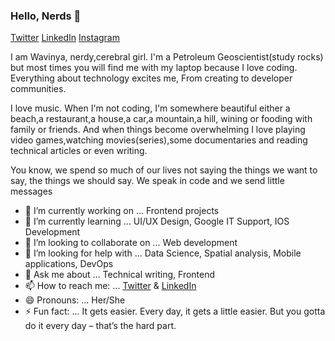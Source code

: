 ### Hello, Nerds 👋

[Twitter](https://twitter.com/S_wavinya) [LinkedIn](https://www.linkedin.com/in/esther-ndavi-5a4b3214b/) [Instagram](https://www.instagram.com/s_wavinya/) 

I am Wavinya, nerdy,cerebral girl. I'm a Petroleum Geoscientist(study rocks) but most times you will find me with my laptop because I love coding. Everything about technology excites me, From creating to developer communities.

I love music. When I'm not coding, I'm somewhere beautiful either a beach,a restaurant,a house,a car,a mountain,a hill, wining or fooding with family or friends. And when things become overwhelming I love playing video games,watching movies(series),some documentaries and reading technical articles or even writing.



You know, we spend so much of our lives not saying the things we want to say, the things we should say. We speak in code and we send little messages



- 🔭 I’m currently working on ... Frontend projects
- 🌱 I’m currently learning ...  UI/UX Design, Google IT Support, IOS Development
- 👯 I’m looking to collaborate on ... Web development
- 🤔 I’m looking for help with ... Data Science, Spatial analysis, Mobile applications, DevOps
- 💬 Ask me about ... Technical writing, Frontend 
- 📫 How to reach me: ... [Twitter](https://twitter.com/S_wavinya) & [LinkedIn](https://www.linkedin.com/in/esther-ndavi-5a4b3214b/)
- 😄 Pronouns: ... Her/She
- ⚡ Fun fact: ... It gets easier. Every day, it gets a little easier. But you gotta do it every day – that’s the hard part.

